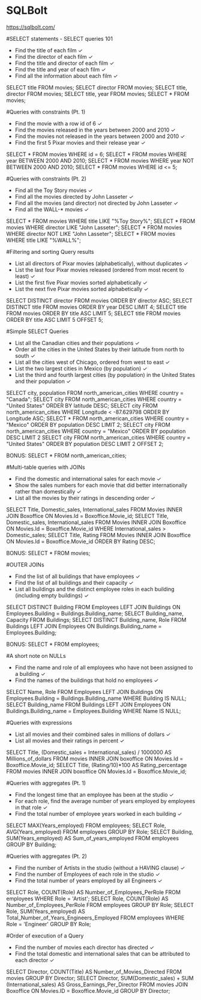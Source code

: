 # SQLBolt
https://sqlbolt.com/




#SELECT statements - SELECT queries 101
- Find the title of each film ✓
- Find the director of each film ✓
- Find the title and director of each film ✓
- Find the title and year of each film ✓
- Find all the information about each film ✓

SELECT title FROM movies;
SELECT director FROM movies;
SELECT title, director FROM movies;
SELECT title, year FROM movies;
SELECT * FROM movies;

#Queries with constraints (Pt. 1)
- Find the movie with a row id of 6 ✓
- Find the movies released in the years between 2000 and 2010 ✓
- Find the movies not released in the years between 2000 and 2010 ✓
- Find the first 5 Pixar movies and their release  year ✓

SELECT * FROM movies WHERE id = 6;
SELECT * FROM movies WHERE year BETWEEN 2000 AND 2010;
SELECT * FROM movies WHERE year NOT BETWEEN 2000 AND 2010;
SELECT * FROM movies WHERE id <= 5;

#Queries with constraints (Pt. 2)
- Find all the Toy Story movies ✓
- Find all the movies directed by John Lasseter ✓
- Find all the movies (and director) not directed by John Lasseter ✓
- Find all the WALL-* movies ✓

SELECT * FROM movies WHERE title LIKE "%Toy Story%";
SELECT * FROM movies WHERE director LIKE "John Lasseter";
SELECT * FROM movies WHERE director NOT LIKE "John Lasseter";
SELECT * FROM movies WHERE title LIKE "%WALL%";

#Filtering and sorting Query results
- List all directors of Pixar movies (alphabetically), without duplicates ✓
- List the last four Pixar movies released (ordered from most recent to least) ✓
- List the first five Pixar movies sorted alphabetically ✓
- List the next five Pixar movies sorted alphabetically ✓

SELECT DISTINCT director FROM movies ORDER BY director ASC;
SELECT DISTINCT title FROM movies ORDER BY year DESC LIMIT 4;
SELECT title FROM movies ORDER BY title ASC LIMIT 5;
SELECT title FROM movies ORDER BY title ASC LIMIT 5 OFFSET 5;

#Simple SELECT Queries
- List all the Canadian cities and their populations ✓
- Order all the cities in the United States by their latitude from north to south ✓
- List all the cities west of Chicago, ordered from west to east ✓
- List the two largest cities in Mexico (by population) ✓
- List the third and fourth largest cities (by population) in the United States and their population ✓

SELECT city, population FROM north_american_cities WHERE country = "Canada";
SELECT city FROM north_american_cities WHERE country = "United States" ORDER BY latitude DESC;
SELECT city FROM north_american_cities WHERE Longitude < -87.629798 ORDER BY Longitude ASC;
SELECT * FROM north_american_cities WHERE country = "Mexico" ORDER BY population DESC LIMIT 2;
SELECT city FROM north_american_cities WHERE country = "Mexico" ORDER BY population DESC LIMIT 2
SELECT city FROM north_american_cities WHERE country = "United States" ORDER BY population DESC LIMIT 2 OFFSET 2;

BONUS: SELECT * FROM north_american_cities;

#Multi-table queries with JOINs
- Find the domestic and international sales for each movie ✓
- Show the sales numbers for each movie that did better internationally rather than domestically ✓
- List all the movies by their ratings in descending order ✓

SELECT Title, Domestic_sales, International_sales FROM Movies INNER JOIN Boxoffice ON Movies.Id = Boxoffice.Movie_id;
SELECT Title, Domestic_sales, International_sales FROM Movies INNER JOIN Boxoffice ON Movies.Id = Boxoffice.Movie_id WHERE International_sales > Domestic_sales;
SELECT Title, Rating FROM Movies INNER JOIN Boxoffice ON Movies.Id = Boxoffice.Movie_id ORDER BY Rating DESC;

BONUS: SELECT * FROM movies;

#OUTER JOINs
- Find the list of all buildings that have employees ✓
- Find the list of all buildings and their capacity ✓
- List all buildings and the distinct employee roles in each building (including empty buildings) ✓

SELECT DISTINCT Building FROM Employees LEFT JOIN Buildings  ON Employees.Building = Buildings.Building_name;
SELECT Building_name, Capacity FROM Buildings;
SELECT DISTINCT Building_name, Role FROM Buildings LEFT JOIN Employees ON Buildings.Building_name  = Employees.Building;

BONUS: SELECT * FROM employees;

#A short note on NULLs
- Find the name and role of all employees who have not been assigned to a building ✓
- Find the names of the buildings that hold no employees ✓

SELECT  Name, Role FROM Employees LEFT JOIN Buildings ON Employees.Building = Buildings.Building_name WHERE Building IS NULL;
SELECT Building_name FROM Buildings LEFT JOIN Employees ON Buildings.Building_name  = Employees.Building WHERE Name IS NULL;

#Queries with expressions
- List all movies and their combined sales in millions of dollars ✓
- List all movies and their ratings in percent ✓

SELECT Title, (Domestic_sales + International_sales) / 1000000 AS Millions_of_dollars FROM movies INNER JOIN boxoffice ON Movies.Id = Boxoffice.Movie_id;
SELECT Title, (Rating/10)*100 AS Rating_percentage FROM movies INNER JOIN boxoffice ON Movies.Id = Boxoffice.Movie_id;

#Queries with aggregates (Pt. 1)
- Find the longest time that an employee has been at the studio ✓
- For each role, find the average number of years employed by employees in that role ✓
- Find the total number of employee years worked in each building ✓

SELECT MAX(Years_employed) FROM employees;
SELECT Role, AVG(Years_employed) FROM employees GROUP BY Role;
SELECT Building, SUM(Years_employed) AS Sum_of_years_employed FROM employees GROUP BY Building;

#Queries with aggregates (Pt. 2)
- Find the number of Artists in the studio (without a HAVING clause) ✓
- Find the number of Employees of each role in the studio ✓
- Find the total number of years employed by all Engineers ✓

SELECT Role, COUNT(Role) AS Number_of_Employees_PerRole FROM employees WHERE Role = 'Artist';
SELECT Role, COUNT(Role) AS Number_of_Employees_PerRole FROM employees GROUP BY Role;
SELECT Role, SUM(Years_employed)  AS Total_Number_of_Years_Engineers_Employed FROM employees WHERE Role = 'Engineer' GROUP BY Role;

#Order of execution of a Query
- Find the number of movies each director has directed ✓
- Find the total domestic and international sales that can be attributed to each director ✓

SELECT Director, COUNT(Title) AS Number_of_Movies_Directed FROM movies GROUP BY  Director;
SELECT Director, SUM(Domestic_sales) + SUM (International_sales) AS Gross_Earnings_Per_Director FROM movies JOIN Boxoffice ON Movies.ID = Boxoffice.Movie_id  GROUP BY  Director;
